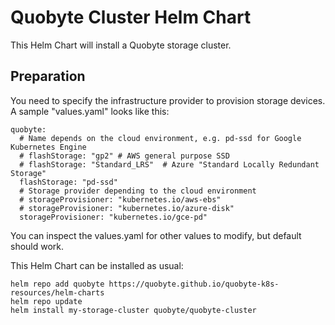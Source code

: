 # Quobyte Cluster Helm Chart

This Helm Chart will install a Quobyte storage cluster.

## Preparation

You need to specify the infrastructure provider to provision 
storage devices. A sample "values.yaml" looks like this:

``` 
quobyte:
  # Name depends on the cloud environment, e.g. pd-ssd for Google Kubernetes Engine
  # flashStorage: "gp2" # AWS general purpose SSD
  # flashStorage: "Standard_LRS"  # Azure "Standard Locally Redundant Storage"
  flashStorage: "pd-ssd"
  # Storage provider depending to the cloud environment
  # storageProvisioner: "kubernetes.io/aws-ebs"
  # storageProvisioner: "kubernetes.io/azure-disk" 
  storageProvisioner: "kubernetes.io/gce-pd"

``` 

You can inspect the values.yaml for other values to modify, but default should work.

This Helm Chart can be installed as usual:

``` 
helm repo add quobyte https://quobyte.github.io/quobyte-k8s-resources/helm-charts
helm repo update
helm install my-storage-cluster quobyte/quobyte-cluster
``` 


